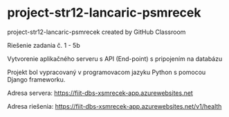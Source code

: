 # project-str12-lancaric-psmrecek
project-str12-lancaric-psmrecek created by GitHub Classroom

Riešenie zadania č. 1 - 5b

Vytvorenie aplikačného serveru s API (End-point) s pripojením na databázu

Projekt bol vypracovaný v programovacom jazyku Python s pomocou Django frameworku.

Adresa servera: https://fiit-dbs-xsmrecek-app.azurewebsites.net

Adresa riešenia: https://fiit-dbs-xsmrecek-app.azurewebsites.net/v1/health

